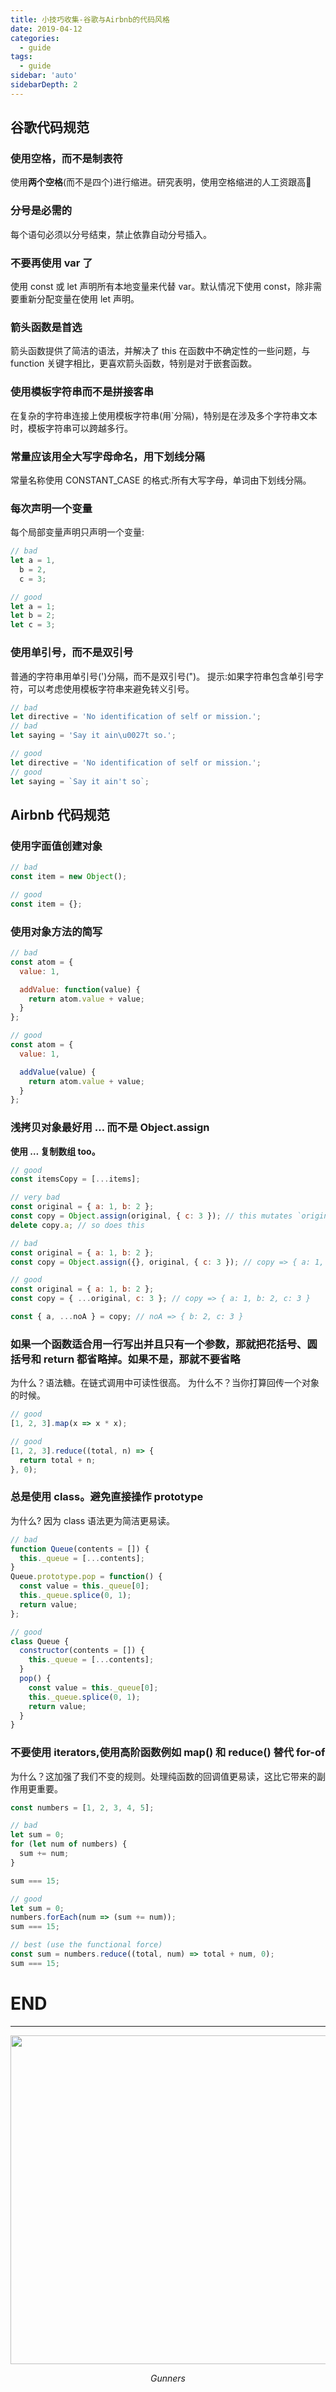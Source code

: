 ```yaml
---
title: 小技巧收集-谷歌与Airbnb的代码风格
date: 2019-04-12
categories:
  - guide
tags:
  - guide
sidebar: 'auto'
sidebarDepth: 2
---
```


## 谷歌代码规范

### 使用空格，而不是制表符

使用**两个空格**(而不是四个)进行缩进。研究表明，使用空格缩进的人工资跟高:tada:

### 分号是必需的

每个语句必须以分号结束，禁止依靠自动分号插入。

### 不要再使用 var 了

使用 const 或 let 声明所有本地变量来代替 var。默认情况下使用 const，除非需要重新分配变量在使用 let 声明。

### 箭头函数是首选

箭头函数提供了简洁的语法，并解决了 this 在函数中不确定性的一些问题，与 function 关键字相比，更喜欢箭头函数，特别是对于嵌套函数。

### 使用模板字符串而不是拼接客串

在复杂的字符串连接上使用模板字符串(用`分隔)，特别是在涉及多个字符串文本时，模板字符串可以跨越多行。

### 常量应该用全大写字母命名，用下划线分隔

常量名称使用 CONSTANT_CASE 的格式:所有大写字母，单词由下划线分隔。

### 每次声明一个变量

每个局部变量声明只声明一个变量:

```js
// bad
let a = 1,
  b = 2,
  c = 3;

// good
let a = 1;
let b = 2;
let c = 3;
```

### 使用单引号，而不是双引号

普通的字符串用单引号(')分隔，而不是双引号(")。
提示:如果字符串包含单引号字符，可以考虑使用模板字符串来避免转义引号。

```js
// bad
let directive = 'No identification of self or mission.';
// bad
let saying = 'Say it ain\u0027t so.';

// good
let directive = 'No identification of self or mission.';
// good
let saying = `Say it ain't so`;
```

## Airbnb 代码规范

### 使用字面值创建对象

```js
// bad
const item = new Object();

// good
const item = {};
```

### 使用对象方法的简写

```js
// bad
const atom = {
  value: 1,

  addValue: function(value) {
    return atom.value + value;
  }
};

// good
const atom = {
  value: 1,

  addValue(value) {
    return atom.value + value;
  }
};
```

### 浅拷贝对象最好用 … 而不是 Object.assign

**使用 … 复制数组 too。**

```js
// good
const itemsCopy = [...items];

// very bad
const original = { a: 1, b: 2 };
const copy = Object.assign(original, { c: 3 }); // this mutates `original`
delete copy.a; // so does this

// bad
const original = { a: 1, b: 2 };
const copy = Object.assign({}, original, { c: 3 }); // copy => { a: 1, b: 2, c: 3 }

// good
const original = { a: 1, b: 2 };
const copy = { ...original, c: 3 }; // copy => { a: 1, b: 2, c: 3 }

const { a, ...noA } = copy; // noA => { b: 2, c: 3 }
```

### 如果一个函数适合用一行写出并且只有一个参数，那就把花括号、圆括号和 return 都省略掉。如果不是，那就不要省略

为什么？语法糖。在链式调用中可读性很高。
为什么不？当你打算回传一个对象的时候。

```js
// good
[1, 2, 3].map(x => x * x);

// good
[1, 2, 3].reduce((total, n) => {
  return total + n;
}, 0);
```

### 总是使用 class。避免直接操作 prototype

为什么? 因为 class 语法更为简洁更易读。

```js
// bad
function Queue(contents = []) {
  this._queue = [...contents];
}
Queue.prototype.pop = function() {
  const value = this._queue[0];
  this._queue.splice(0, 1);
  return value;
};

// good
class Queue {
  constructor(contents = []) {
    this._queue = [...contents];
  }
  pop() {
    const value = this._queue[0];
    this._queue.splice(0, 1);
    return value;
  }
}
```

### 不要使用 iterators,使用高阶函数例如 map() 和 reduce() 替代 for-of

为什么？这加强了我们不变的规则。处理纯函数的回调值更易读，这比它带来的副作用更重要。

```js
const numbers = [1, 2, 3, 4, 5];

// bad
let sum = 0;
for (let num of numbers) {
  sum += num;
}

sum === 15;

// good
let sum = 0;
numbers.forEach(num => (sum += num));
sum === 15;

// best (use the functional force)
const sum = numbers.reduce((total, num) => total + num, 0);
sum === 15;
```

# END

---

<p align="center">
    <img src="/avatar.png"  width="800" height="526">
    <p align="center">
        <em>Gunners</em>
    </p>
</p>
